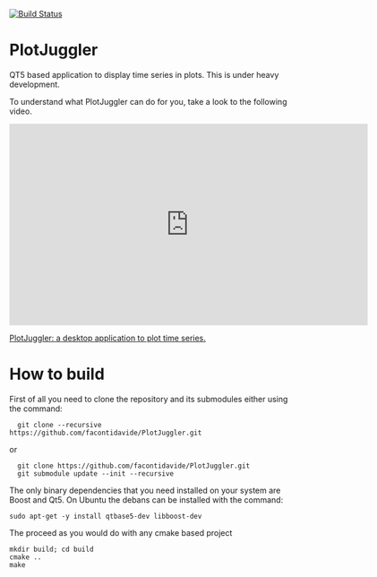 [![Build Status](https://travis-ci.org/facontidavide/SuperPlotter.svg?branch=master)](https://travis-ci.org/facontidavide/SuperPlotter)

# PlotJuggler

QT5 based application to display time series in plots. This is under heavy development. 

To understand what PlotJuggler can do for you, take a look to the following video.

<iframe src="https://player.vimeo.com/video/174120477" width="640" height="360" frameborder="0" webkitallowfullscreen mozallowfullscreen allowfullscreen></iframe> <p><a href="https://vimeo.com/174120477">PlotJuggler: a desktop application to plot time series.</a></p>

# How to build

First of all you need to clone the repository and its submodules either using the command:

      git clone --recursive https://github.com/facontidavide/PlotJuggler.git

or

      git clone https://github.com/facontidavide/PlotJuggler.git
      git submodule update --init --recursive


The only binary dependencies that you need installed on your system are Boost and Qt5. On Ubuntu the debans can be installed with the command:

    sudo apt-get -y install qtbase5-dev libboost-dev
    
The proceed as you would do with any cmake based project

    mkdir build; cd build
    cmake ..
    make
